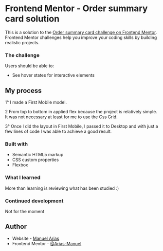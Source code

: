 # Frontend Mentor - Order summary card solution

This is a solution to the [Order summary card challenge on Frontend Mentor](https://www.frontendmentor.io/challenges/order-summary-component-QlPmajDUj). Frontend Mentor challenges help you improve your coding skills by building realistic projects. 

### The challenge

Users should be able to:

- See hover states for interactive elements


## My process

1° I made a First Mobile model.

2 From top to bottom in applied flex because the project is relatively simple. It was not necessary at least for me to use the Css Grid.

3° Once I did the layout in First Mobile, I passed it to Desktop and with just a few lines of code I was able to achieve a good result.

### Built with

- Semantic HTML5 markup
- CSS custom properties
- Flexbox


### What I learned

More than learning is reviewing what has been studied :)

### Continued development

Not for the moment

## Author

- Website - [Manuel Arias](https://github.com/Arias-Manuels)
- Frontend Mentor - [@Arias-Manuel](https://www.frontendmentor.io/profile/Arias-Manuel)


